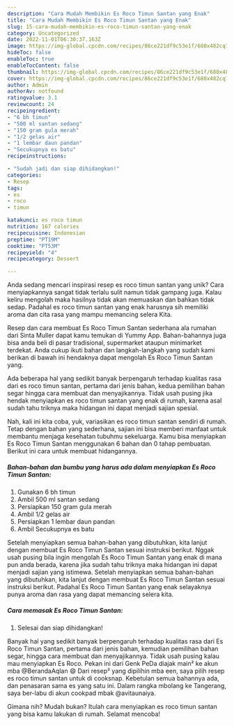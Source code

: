 ```yaml
---
description: "Cara Mudah Membikin Es Roco Timun Santan yang Enak"
title: "Cara Mudah Membikin Es Roco Timun Santan yang Enak"
slug: 15-cara-mudah-membikin-es-roco-timun-santan-yang-enak
category: Uncategorized
date: 2022-11-01T06:30:37.163Z
image: https://img-global.cpcdn.com/recipes/86ce221df9c53e1f/680x482cq70/es-roco-timun-santan-foto-resep-utama.jpg
hideToc: false
enableToc: true
enableTocContent: false
thumbnail: https://img-global.cpcdn.com/recipes/86ce221df9c53e1f/680x482cq70/es-roco-timun-santan-foto-resep-utama.jpg
cover: https://img-global.cpcdn.com/recipes/86ce221df9c53e1f/680x482cq70/es-roco-timun-santan-foto-resep-utama.jpg
author: Admin
authorAv: notfound
ratingvalue: 3.1
reviewcount: 24
recipeingredient:
- "6 bh timun"
- "500 ml santan sedang"
- "150 gram gula merah"
- "1/2 gelas air"
- "1 lembar daun pandan"
- "Secukupnya es batu"
recipeinstructions:

- "Sudah jadi dan siap dihidangkan!"
categories:
- Resep
tags:
- es
- roco
- timun

katakunci: es roco timun 
nutrition: 167 calories
recipecuisine: Indonesian
preptime: "PT19M"
cooktime: "PT53M"
recipeyield: "4"
recipecategory: Dessert

---
```





Anda sedang mencari inspirasi resep es roco timun santan yang unik? Cara menyiapkannya sangat tidak terlalu sulit namun tidak gampang juga. Kalau keliru mengolah maka hasilnya tidak akan memuaskan dan bahkan tidak sedap. Padahal es roco timun santan yang enak harusnya sih memiliki aroma dan cita rasa yang mampu memancing selera Kita.





Resep dan cara membuat Es Roco Timun Santan sederhana ala rumahan dari Sinta Muller dapat kamu temukan di Yummy App. Bahan-bahannya juga bisa anda beli di pasar tradisional, supermarket ataupun minimarket terdekat. Anda cukup ikuti bahan dan langkah-langkah yang sudah kami berikan di bawah ini hendaknya dapat mengolah Es Roco Timun Santan yang.

Ada beberapa hal yang sedikit banyak berpengaruh terhadap kualitas rasa dari es roco timun santan, pertama dari jenis bahan, kedua pemilihan bahan segar hingga cara membuat dan menyajikannya. Tidak usah pusing jika hendak menyiapkan es roco timun santan yang enak di rumah, karena asal sudah tahu triknya maka hidangan ini dapat menjadi sajian spesial.






Nah, kali ini kita coba, yuk, variasikan es roco timun santan sendiri di rumah. Tetap dengan bahan yang sederhana, sajian ini bisa memberi manfaat untuk membantu menjaga kesehatan tubuhmu sekeluarga. Kamu bisa menyiapkan Es Roco Timun Santan menggunakan 6 bahan dan 0 tahap pembuatan. Berikut ini cara untuk membuat hidangannya.

<!--inarticleads1-->

##### Bahan-bahan dan bumbu yang harus ada dalam menyiapkan Es Roco Timun Santan:

1. Gunakan 6 bh timun
1. Ambil 500 ml santan sedang
1. Persiapkan 150 gram gula merah
1. Ambil 1/2 gelas air
1. Persiapkan 1 lembar daun pandan
1. Ambil Secukupnya es batu


Setelah menyiapkan semua bahan-bahan yang dibutuhkan, kita lanjut dengan membuat Es Roco Timun Santan sesuai instruksi berikut. Nggak usah pusing bila ingin mengolah Es Roco Timun Santan yang enak di mana pun anda berada, karena jika sudah tahu triknya maka hidangan ini dapat menjadi sajian yang istimewa. Setelah menyiapkan semua bahan-bahan yang dibutuhkan, kita lanjut dengan membuat Es Roco Timun Santan sesuai instruksi berikut. Padahal Es Roco Timun Santan yang enak selayaknya punya aroma dan rasa yang dapat memancing selera kita. 

<!--inarticleads2-->

##### Cara memasak Es Roco Timun Santan:


1. Selesai dan siap dihidangkan!

Banyak hal yang sedikit banyak berpengaruh terhadap kualitas rasa dari Es Roco Timun Santan, pertama dari jenis bahan, kemudian pemilihan bahan segar, hingga cara membuat dan menyajikannya. Tidak usah pusing kalau mau menyiapkan Es Roco. Pekan ini dari Genk PeDa diajak main² ke akun mba @BerandaAqlan 😄 Dari resep² yang dipilihin mba een, saya pilih resep es roco timun santan untuk di cooksnap. Kebetulan semua bahannya ada, dan penasaran sama es yang satu ini. Dalam rangka mbolang ke Tangerang, saya ber-labu di akun cookpad mbak @avitaunaiya. 

Gimana nih? Mudah bukan? Itulah cara menyiapkan es roco timun santan yang bisa kamu lakukan di rumah. Selamat mencoba!

